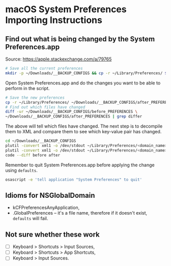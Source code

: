 # macOS System Preferences Importing Instructions

## Find out what is being changed by the System Preferences.app

Source: https://apple.stackexchange.com/a/79765

```bash
# Save all the current preferences
mkdir -p ~/Downloads/__BACKUP_CONFIGS && cp -r ~/Library/Preferences/ ${_}/before_PREFERENCES
```

Open System Preferences.app and do the changes you want to be able to perform in the script.

```bash
# Save the new preferences
cp -r ~/Library/Preferences/ ~/Downloads/__BACKUP_CONFIGS/after_PREFERENCES
# Find out which files have changed
diff -ur ~/Downloads/__BACKUP_CONFIGS/before_PREFERENCES \
~/Downloads/__BACKUP_CONFIGS/after_PREFERENCES | grep differ
```

The above will tell which files have changed. The next step is to decompile them to XML and compare them to see which key-value pair has changed.

```bash
cd ~/Downloads/__BACKUP_CONFIGS
plutil -convert xml1 -o /dev/stdout ~/Library/Preferences/<domain_name> > before
plutil -convert xml1 -o /dev/stdout ~/Library/Preferences/<domain_name> > after
code --diff before after
```

Remember to quit System Preferences.app before applying the change using `defaults`.

```bash
osascript -e 'tell application "System Preferences" to quit'
```

## Idioms for NSGlobalDomain

- kCFPreferencesAnyApplication,
- .GlobalPreferences – it's a file name, therefore if it doesn't exist, `defaults` will fail.

## Not sure whether these work

- [ ] Keyboard > Shortcuts > Input Sources,
- [ ] Keyboard > Shortcuts > App Shortcuts,
- [ ] Keyboard > Input Sources.
